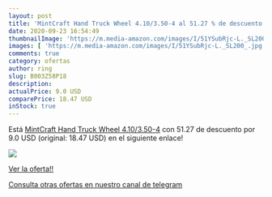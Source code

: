 ```yaml
---
layout: post
title: 'MintCraft Hand Truck Wheel 4.10/3.50-4 al 51.27 % de descuento'
date: 2020-09-23 16:54:49
thumbnailImage: 'https://m.media-amazon.com/images/I/51YSubRjc-L._SL200_.jpg'
images: [ 'https://m.media-amazon.com/images/I/51YSubRjc-L._SL200_.jpg' ]
comments: true
category: ofertas
author: ring
slug: B003Z58P18
description:
actualPrice: 9.0 USD
comparePrice: 18.47 USD
inStock: true
---
```


Está [MintCraft Hand Truck Wheel 4.10/3.50-4](https://www.amazon.com/dp/B003Z58P18/?tag=redken08-20) con 51.27 de descuento por 9.0 USD (original: 18.47 USD) en el siguiente enlace!

[![](https://m.media-amazon.com/images/I/51YSubRjc-L._SL200_.jpg)](https://www.amazon.com/dp/B003Z58P18/?tag=redken08-20)

[Ver la oferta!!](https://www.amazon.com/dp/B003Z58P18/?tag=redken08-20)

[Consulta otras ofertas en nuestro canal de telegram](https://t.me/s/ofertas25)
